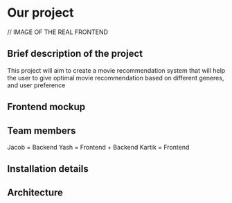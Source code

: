 # Our project
// IMAGE OF THE REAL FRONTEND
## Brief description of the project
This project will aim to create a movie recommendation system that will help the user to give optimal movie recommendation based on different generes, and user preference
## Frontend mockup
## Team members
Jacob = Backend
Yash = Frontend + Backend
Kartik = Frontend
## Installation details
## Architecture
